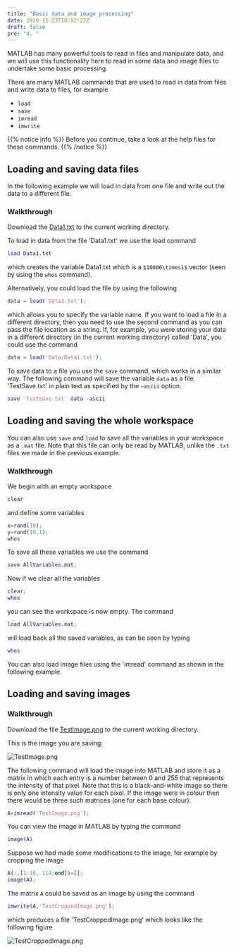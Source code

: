 ```yaml
---
title: "Basic data and image processing"
date: 2020-11-23T16:52:22Z
draft: false
pre: "4. "
---
```


MATLAB has many powerful tools to read in files and manipulate data, and we will use this functionality here to read in some data and image files to undertake some basic processing.

There are many MATLAB commands that are used to read in data from files and write data to files, for example

- `load`
- `save`
- `imread`
- `imwrite`

{{% notice info %}}
Before you continue, take a look at the help files for these commands.
{{% /notice %}}


## Loading and saving data files

In the following example we will load in data from one file and write out the data to a different file.


### Walkthrough

Download the [Data1.txt](/ScientificComputingInMatlab/docs/unit_02/Data1.txt) to the current working directory.

To load in data from the file 'Data1.txt' we use the load command

```matlab
load Data1.txt
``` 

which creates the variable Data1.txt which is a `$10000\times1$` vector (seen by using the `whos` command).

Alternatively, you could load the file by using the following

```matlab
data = load('Data1.txt');
``` 

which allows you to specify the variable name.
If you want to load a file in a different directory, then you need to use the second command as you can pass the file location as a string.
If, for example, you were storing your data in a different directory (in the current working directory) called 'Data', you could use the command

```matlab
data = load('Data/Data1.txt');
``` 

To save data to a file you use the `save` command, which works in a similar way.
The following command will save the variable `data` as a file 'TestSave.txt' in plain text as specified by the `–ascii` option.

```matlab
save 'TestSave.txt' data -ascii
```


## Loading and saving the whole workspace

You can also use `save` and `load` to save all the variables in your workspace as a `.mat` file.
Note that this file can only be read by MATLAB, unlike the `.txt` files we made in the previous example. 

### Walkthrough

We begin with an empty workspace 

```matlab
clear
```

and define some variables

```matlab
x=rand(10);
y=rand(10,1);
whos
```

To save all these variables we use the command

```matlab
save AllVariables.mat;
```

Now if we clear all the variables 

```matlab
clear;
whos
```

you can see the workspace is now empty.
The command 

```matlab
load AllVariables.mat;
```

will load back all the saved variables, as can be seen by typing 

```matlab
whos
```

You can also load image files using the 'imread' command as shown in the following example. 


## Loading and saving images

### Walkthrough

Download the file [TestImage.png](/ScientificComputingInMatlab/docs/unit_02/TestImage.png) to the current working directory. 

This is the image you are saving:

![TestImage.png](/ScientificComputingInMatlab/docs/unit_02/TestImage.png)

The following command will load the image into MATLAB and store it as a matrix in which each entry is a number between 0 and 255 that represents the intensity of that pixel.
Note that this is a black-and-white image so there is only one intensity value for each pixel.
If the image were in colour then there would be three such matrices (one for each base colour).

```matlab
A=imread('TestImage.png');
```

You can view the image in MATLAB by typing the command

```matlab
image(A)
```

Suppose we had made some modifications to the image, for example by cropping the image

```matlab
A(:,[1:18, 114:end])=[];
image(A);
```

The matrix `A` could be saved as an image by using the command

```matlab
imwrite(A,'TestCroppedImage.png');
```

which produces a file 'TestCroppedImage.png' which looks like the following figure

![TestCroppedImage.png](/ScientificComputingInMatlab/images/unit_02/2_04_TestCroppedImage.png)
 
